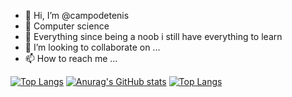- 👋 Hi, I’m @campodetenis
- 👀 Computer science
- 🌱 Everything since being a noob i still have everything to learn
- 💞️ I’m looking to collaborate on ...
- 📫 How to reach me ...

<!---
campodetenis/campodetenis is a ✨ special ✨ repository because its `README.md` (this file) appears on your GitHub profile.
You can click the Preview link to take a look at your changes.
--->
 [![Top Langs](https://github-readme-stats.vercel.app/api/top-langs/?username=campodetenis)](https://github.com/campodetenis/github-readme-stats)
 [![Anurag's GitHub stats](https://github-readme-stats.vercel.app/api?username=campodetenis)](https://github.com/anuraghazra/github-readme-stats)
 [![Top Langs](https://github-readme-stats.vercel.app/api/top-langs/?username=campodetenis)](https://github.com/anuraghazra/github-readme-stats)

